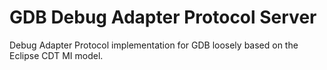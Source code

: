 # GDB Debug Adapter Protocol Server

Debug Adapter Protocol implementation for GDB loosely based on the Eclipse CDT MI model.
